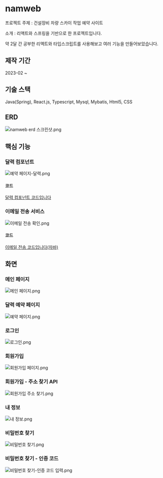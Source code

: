 <h1>namweb</h1>
<p>프로젝트 주제 : 건설장비 차량 스카이 작업 예약 사이트</p>
<p>소개 : 리액트와 스프링을 기반으로 한 프로젝트입니다.</p>
<p>약 2달 간 공부한 리액트와 타입스크립트를 사용해보고 여러 기능을 만들어보았습니다.</p>
<h2>제작 기간</h2>
<p>2023-02 ~</p>
<h2>기술 스택</h2>
<p>Java(Spring), React.js, Typescript, Mysql, Mybatis, Html5, CSS</p>
<h2>ERD</h2>
<img src="../[asset]/namweb/sql/namweb_erd.png" alt="namweb erd 스크린샷.png" />
<h2>핵심 기능</h2>
<h3>달력 컴포넌트</h3>
<img src="../[asset]/namweb/portfolio/calendar01.png" alt="예약 페이지-달력.png" />
<h4>코드</h4>
<a href="https://github.com/cdnwell/Portfolio/blob/master/namweb/src/main/frontend/src/components/utility/Calendar.tsx">달력 컴포넌트 코드입니다</a>
<h3>이메일 전송 서비스</h3>
<img src="../[asset]/namweb/portfolio/email02.png" alt="이메일 전송 확인.png" />
<h4>코드</h4>
<a href="https://github.com/cdnwell/Portfolio/blob/master/namweb/src/main/java/com/namweb/domain/google/email/sender/GoogleEmailSender.java">이메일 전송 코드입니다(자바)</a>
<h2>화면</h2>
<h3>메인 페이지</h3>
<img src="../[asset]/namweb/portfolio/main01.png" alt="메인 페이지.png" />
<h3>달력 예약 페이지</h3>
<img src="../[asset]/namweb/portfolio/book01.png" alt="예약 페이지.png"/>
<h3>로그인</h3>
<img src="../[asset]/namweb/portfolio/login01.png" alt="로그인.png"/>
<h3>회원가입</h3>
<img src="../[asset]/namweb/portfolio/register01.png" alt="회원가입 페이지.png"/>
<h3>회원가입 - 주소 찾기 API</h3>
<img src="../[asset]/namweb/portfolio/address01.png" alt="회원가입 주소 찾기.png"/>
<h3>내 정보</h3>
<img src="../[asset]/namweb/portfolio/info01.png" alt="내 정보.png"/>
<h3>비밀번호 찾기</h3>
<img src="../[asset]/namweb/portfolio/find_pw01.png" alt="비밀번호 찾기.png"/>
<h3>비밀번호 찾기 - 인증 코드</h3>
<img src="../[asset]/namweb/portfolio/code01.png" alt="비밀번호 찾기-인증 코드 입력.png"/>
